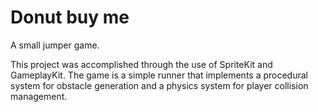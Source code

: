 # Donut buy me

A small jumper game.

This project was accomplished through the use of SpriteKit and GameplayKit.
The game is a simple runner that implements a procedural system for obstacle 
generation and a physics system for player collision management.
